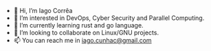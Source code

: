 - 👋 Hi, I’m Iago Corrêa
- 👀 I’m interested in DevOps, Cyber Security and Parallel Computing.
- 🌱 I’m currently learning rust and go language.
- 💞️ I’m looking to collaborate on Linux/GNU projects.
- 📫 You can reach me in iago.cunhac@gmail.com
